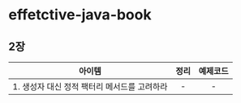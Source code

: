 # effetctive-java-book
## 2장
아이템 | 정리 | 예제코드 | 
:---: | :---: |:---:
1. 생성자 대신 정적 팩터리 메서드를 고려하라 | - | -
